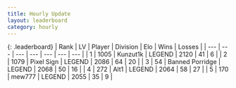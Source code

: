 ```yaml
---
title: Hourly Update
layout: leaderboard
category: hourly
---
```


{: .leaderboard}
| Rank | LV | Player | Division | Elo | Wins | Losses |
| --- | --- | --- | --- | --- | --- | --- |
| <span data-change="0">1</span> | 1005 | <span title="ID: 392407">Kunzut1k</span> | LEGEND | <span data-change="4">2120</span> | <span data-change="1">41</span> | <span data-change="0">6</span> |
| <span data-change="0">2</span> | 1079 | <span title="ID: 568882">Pixel Sign</span> | LEGEND | <span data-change="1">2086</span> | <span data-change="3">64</span> | <span data-change="1">20</span> |
| <span data-change="0">3</span> | 54 | <span title="ID: 659170">Banned Porridge</span> | LEGEND | <span data-change="0">2068</span> | <span data-change="0">50</span> | <span data-change="0">16</span> |
| <span data-change="0">4</span> | 272 | <span title="ID: 443550">Alt1</span> | LEGEND | <span data-change="0">2064</span> | <span data-change="0">58</span> | <span data-change="0">27</span> |
| <span data-change="0">5</span> | 170 | <span title="ID: 5578">mew777</span> | LEGEND | <span data-change="0">2055</span> | <span data-change="0">35</span> | <span data-change="0">9</span> |